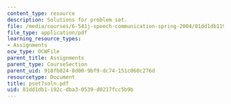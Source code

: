 ```yaml
---
content_type: resource
description: Solutions for problem set.
file: /media/courses/6-541j-speech-communication-spring-2004/81dd1db1192cdba30539d0217fcc5b9b_pset7soln.pdf
file_type: application/pdf
learning_resource_types:
- Assignments
ocw_type: OCWFile
parent_title: Assignments
parent_type: CourseSection
parent_uid: 918fb024-8d00-9bf9-dc74-151c060c276d
resourcetype: Document
title: pset7soln.pdf
uid: 81dd1db1-192c-dba3-0539-d0217fcc5b9b
---
```

